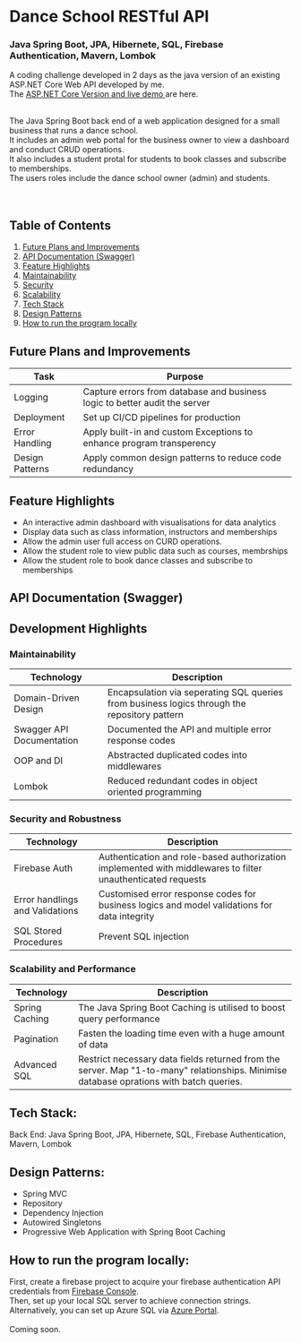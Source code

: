 # Dance School RESTful API
### Java Spring Boot, JPA, Hibernete, SQL, Firebase Authentication, Mavern, Lombok

A coding challenge developed in 2 days as the java version of an existing ASP.NET Core Web API developed by me.<br />
The <a href="https://github.com/Zoe-0925/dance-school">ASP.NET Core Version and live demo </a> are here. <br /><br />

The Java Spring Boot back end of a web application designed for a small business that runs a dance school. <br />
It includes an admin web portal for the business owner to view a dashboard and conduct CRUD operations.<br />
It also includes a student protal for students to book classes and subscribe to memberships. <br />
The users roles include the dance school owner (admin) and students. <br />
 <br /> <br />

## Table of Contents
1. [ Future Plans and Improvements ](#Plans)
2. [ API Documentation (Swagger) ](#API)
3. [ Feature Highlights ](#Feature)
4. [ Maintainability ](#Maintainability)
5. [ Security ](#Security)
6. [ Scalability ](#Scalability)
7. [ Tech Stack ](#Tech)
8. [ Design Patterns ](#Design)
9. [ How to run the program locally ](#Run)

<a name="Plans"></a>
## Future Plans and Improvements
| Task | Purpose |
| ----------- | ----------- |
| Logging | Capture errors from database and business logic to better audit the server |
| Deployment | Set up CI/CD pipelines for production |
| Error Handling | Apply built-in and custom Exceptions to enhance program transperency |
| Design Patterns | Apply common design patterns to reduce code redundancy |

<a name="Feature"></a>
## Feature Highlights
- An interactive admin dashboard with visualisations for data analytics
- Display data such as class information, instructors and memberships
- Allow the admin user full access on CURD operations.
- Allow the student role to view public data such as courses, membrships
- Allow the student role to book dance classes and subscribe to memberships

<a name="API"></a>
## API Documentation (Swagger)

## Development Highlights
<a name="Maintainability"></a>
### Maintainability
| Technology | Description |
| ----------- | ----------- |
| Domain-Driven Design | Encapsulation via seperating SQL queries from business logics through the repository pattern |
| Swagger API Documentation | Documented the API and multiple error response codes |
| OOP and DI | Abstracted duplicated codes into middlewares |
| Lombok | Reduced redundant codes in object oriented programming |

<a name="Security"></a>
### Security and Robustness
| Technology | Description |
| ----------- | ----------- |
| Firebase Auth | Authentication and role-based authorization implemented with middlewares to filter unauthenticated requests |
| Error handlings and Validations | Customised error response codes for business logics and model validations for data integrity |
| SQL Stored Procedures | Prevent SQL injection |

<a name="Scalability"></a>
### Scalability and Performance
| Technology | Description |
| ----------- | ----------- |
| Spring Caching | The Java Spring Boot Caching is utilised to boost query performance |
| Pagination | Fasten the loading time even with a huge amount of data |
| Advanced SQL | Restrict necessary data fields returned from the server. Map "1-to-many" relationships. Minimise database oprations with batch queries. |

<a name="Tech"></a>
## Tech Stack:
Back End: Java Spring Boot, JPA, Hibernete, SQL, Firebase Authentication, Mavern, Lombok <br />

<a name="Design"></a>
## Design Patterns:
- Spring MVC
- Repository
- Dependency Injection
- Autowired Singletons
- Progressive Web Application with Spring Boot Caching

<a name="Run"></a>
## How to run the program locally:
First, create a firebase project to acquire your firebase authentication API credentials from  <a href="https://firebase.google.com/">Firebase Console</a>.<br />
Then, set up your local SQL server to achieve connection strings.<br />
Alternatively, you can set up Azure SQL via <a href="https://azure.microsoft.com/en-au/features/azure-portal/">Azure Portal</a>.<br />
<br />
Coming soon.<br />
